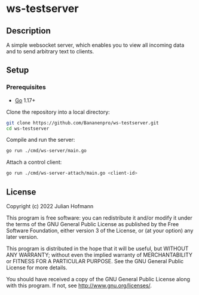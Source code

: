 # ws-testserver

## Description

A simple websocket server, which enables you to view all incoming data and to send arbitrary text to clients.

## Setup

### Prerequisites

- [Go](https://go.dev/) 1.17+

Clone the repository into a local directory:

```sh
git clone https://github.com/Bananenpro/ws-testserver.git
cd ws-testserver
```

Compile and run the server:

```sh
go run ./cmd/ws-server/main.go
```

Attach a control client:

```sh
go run ./cmd/ws-server-attach/main.go <client-id>
```

## License

Copyright (c) 2022 Julian Hofmann

This program is free software: you can redistribute it and/or modify
it under the terms of the GNU General Public License as published by
the Free Software Foundation, either version 3 of the License, or
(at your option) any later version.

This program is distributed in the hope that it will be useful,
but WITHOUT ANY WARRANTY; without even the implied warranty of
MERCHANTABILITY or FITNESS FOR A PARTICULAR PURPOSE.  See the
GNU General Public License for more details.

You should have received a copy of the GNU General Public License
along with this program.  If not, see <http://www.gnu.org/licenses/>.
